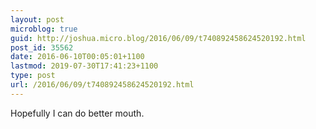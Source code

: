 ```yaml
---
layout: post
microblog: true
guid: http://joshua.micro.blog/2016/06/09/t740892458624520192.html
post_id: 35562
date: 2016-06-10T00:05:01+1100
lastmod: 2019-07-30T17:41:23+1100
type: post
url: /2016/06/09/t740892458624520192.html
---
```

Hopefully I can do better mouth.
